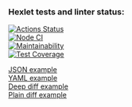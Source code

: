 ### Hexlet tests and linter status:
[![Actions Status](https://github.com/AndreyTichinsky/frontend-project-lvl2/workflows/hexlet-check/badge.svg)](https://github.com/AndreyTichinsky/frontend-project-lvl2/actions)  
[![Node CI](https://github.com/AndreyTichinsky/frontend-project-lvl2/actions/workflows/node.js.yml/badge.svg)](https://github.com/AndreyTichinsky/frontend-project-lvl2/actions/workflows/node.js.yml)  
[![Maintainability](https://api.codeclimate.com/v1/badges/12999c1a6dece7c9bd3c/maintainability)](https://codeclimate.com/github/AndreyTichinsky/frontend-project-lvl2/maintainability)  
[![Test Coverage](https://api.codeclimate.com/v1/badges/12999c1a6dece7c9bd3c/test_coverage)](https://codeclimate.com/github/AndreyTichinsky/frontend-project-lvl2/test_coverage)  

[JSON example](https://asciinema.org/a/fnBIoWkKCsVBsePu446oXYCiz)  
[YAML example](https://asciinema.org/a/XVhOZqROfuPB8SBFsQ6hzPeuO)  
[Deep diff example](https://asciinema.org/a/35iiRRda23MvVIQdwZ5eqQWSY)  
[Plain diff example](https://asciinema.org/a/P33VskfAt01BCXGMgVQ80RzGL)  
